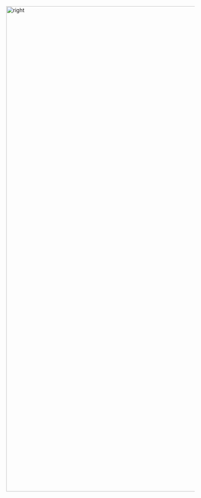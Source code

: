 <img width="2559" height="1296" alt="right" src="https://github.com/user-attachments/assets/42684a58-78f6-4bc8-a478-0c8a640bc705" />
